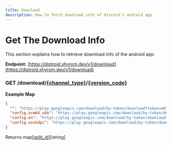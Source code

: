 ```yaml
---
title: Download
description: How to fetch download info of discord's android app
---
```


# Get The Download Info

This section explains how to retrieve download info of the android app

**Endpoint:** [https://distroid.xhyrom.dev/v1/download](https://distroid.xhyrom.dev/v1/download)

### GET /download/[{channel_type}](./current#channel-type)/[{version_code}](./current#channel-object)

**Example Map**

```json
{
  "": "https://play.googleapis.com/download/by-token/download?token=AOTCm0R4ZLSCfpeT6AafMbT3JUZWXSsElcHrvyryOT2xfHHQH6ByDCltfKvkaR53q2rlG1XeY8fyp11qdQBNjH5RoVmkN8A9Ju6igekjQUPtXUONejNEeUuehVFsaC-38MH4zV-gR3AT82tn5-DKZvhLXW9XD7f4MLJ-yjvpBcYgXmzC4IADB36SINl87wTmYeadRnK_VQ7hwXUBVVtXFk1fReOQBVueXvOvAmfHcOothIR4PsokVks64q7731fLPfvAuBm5uxDjYMJlz9iS-3ZFKRSRUWaG3e9kKGXDPbuUrFk7y9bmEb1k_20_ItPIop570z0wVmrLz_KI5TW9rUupmzzBf2XCACJF5ss6CyMwSlcHGiI5SHPhkThPND2OO19xY0CfsvawRYfgOXWbrxA&cpn=pQZmNCZ5CkmiAI1h",
  "config.arm64_v8a": "https://play.googleapis.com/download/by-token/download?token=AOTCm0QHwImF_9D9rBUHjSDpYXVcxRBYmjy88amnMcXxF0g2ptAh2Qqc5xDm3hMNJoVmuVrLPUtDfM2ll4qbFik0cK15fc0WqSORqt2XMNfYjmMEVIFZbRTps1GTcYm_2L_qNNklqNG3yo_5TQkkramFhlE0zY8oXnVe_UMikL6zlsMxD2aip10VPOaNS8an6CVR_hwO8f9dRjH-xRPoAuk9dJXWjhV93dLzwrcvOBX9Ic1CSRQpdmGPp79Wud2dFIcE5tfmoOrDxLWJamjSV1YwJ_UhUhIOKP5JAoVYdui1Y0MtKWq8y9mtezHPfLQOi3s7RyWLx9CplemSflQ1pk2PyiC8YjoyJ10ZT8n_n0b70P7zR4kqo0XhitC6XkFoM1i_VToMVgsku1VzTlHeQPKSkFeANPuDjv5qsJ_2LsgmBA&cpn=9r-S2j0GSwOx30-3",
  "config.en": "https://play.googleapis.com/download/by-token/download?token=AOTCm0QGFuxMn8u1VVwZEdjnIA8_xOVdMoPerB55UvJhR2KQqTNMVk0VXwA8_bmMD6ZMhDmQv8pzG7xQebn69QwImn3ezW9Pq6FuA3wUyzYsjdw67L384m4vx98vCVxPhrupq6akCYitBdAR_f5B1-rqAWDtPEgZ0xhP_1CEPPlRdUPmx6sRemjWqQbWWNhi0D5RdDE53ZIzcYMXLv39CHR-hVEWbxIPB8M-T3JcxGfiPzyppAxwUp4e9GZb9b141moGen35pxW2KpNnuZnn7Pot-Gz2qGhM1yFBKeGN4_S2gsrAiM1AL5LjIBAfH5dEWXV209vbFFD5JEkMUAC5oOYKsbduJMLVwnJnWEl-OoB7yp-Rquks2MxWHDFlG7zHVygCHq_m4ubwBMLwCDsZgNQBcskFqv5bsA&cpn=PbYdS_W6niNJWQhd",
  "config.xxxhdpi": "https://play.googleapis.com/download/by-token/download?token=AOTCm0RbZS3p3WouOvs2XDQzFBaNLVwmaOO2cv2DHePKqEncXq2Ge4_00MBKsfwYjyP18_2gvzryDSqtSoxMEg3YgzCUUQvQM9wSNY1VEWQwgbr2ci9qiuGbpYjKrukugU5-rRcyaKJHuJM-TUZC3CM_xG9QsNCLTbe1YUYVliU3K2HtFnHoYU1dPrsvsRxQ9uzXgZ9wUpHLQoqL3hcI1Iqdn__pgeqNipb60W7hRR2jXJVHLLTRRhZyWetYjd-6YzrG_GZS5NqwC9fuRQ84od0_X-JZEZLFatkufpVFhhOF8C-V64chYdj2iLERm4m3PJ2iByEuvfZyXFKvNYPAmDAudf3K0h16owGFMhgr9S0hI7YkpPrkxmGuWsuiZQhAIr65WKZLidYD51OAihA2RaK7WQ_DTLp63rRhyYA&cpn=OcalCYGlFd4Q_GTx"
}
```

Returns map\[[split_id](./current#file-object)\]\[string\]
